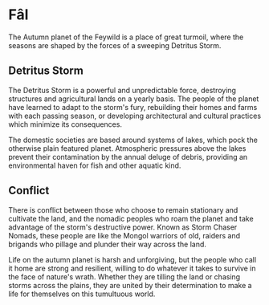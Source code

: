 # Fâl

The Autumn planet of the Feywild is a place of great turmoil, where the seasons are shaped by the forces of a sweeping Detritus Storm.

## Detritus Storm

The Detritus Storm is a powerful and unpredictable force, destroying structures and agricultural lands on a yearly basis. The people of the planet have learned to adapt to the storm's fury, rebuilding their homes and farms with each passing season, or developing architectural and cultural practices which minimize its consequences.

The domestic societies are based around systems of lakes, which pock the otherwise plain featured planet. Atmospheric pressures above the lakes prevent their contamination by the annual deluge of debris, providing an environmental haven for fish and other aquatic kind.

## Conflict

There is conflict between those who choose to remain stationary and cultivate the land, and the nomadic peoples who roam the planet and take advantage of the storm's destructive power. Known as Storm Chaser Nomads, these people are like the Mongol warriors of old, raiders and brigands who pillage and plunder their way across the land.

Life on the autumn planet is harsh and unforgiving, but the people who call it home are strong and resilient, willing to do whatever it takes to survive in the face of nature's wrath. Whether they are tilling the land or chasing storms across the plains, they are united by their determination to make a life for themselves on this tumultuous world.